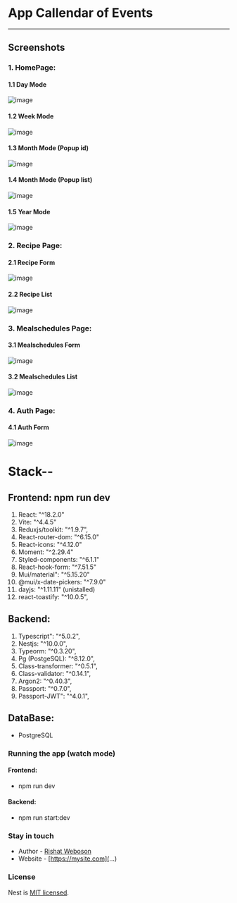 # App Callendar of Events

***
## Screenshots

### 1. HomePage:

#### 1.1 Day Mode
![image](https://github.com/user-attachments/assets/fbc1e2dd-e0a6-4420-8dc6-ceb3f1a176ac)

#### 1.2 Week Mode
![image](https://github.com/user-attachments/assets/df290fba-32d3-4cac-a2dc-12cfe074c26d)

#### 1.3 Month Mode (Popup id)
![image](https://github.com/user-attachments/assets/82ff3756-84a2-472c-9109-5c71ee1512a4)

#### 1.4 Month Mode (Popup list)
![image](https://github.com/user-attachments/assets/0a709857-97e8-44ed-9984-054fb315104f)

#### 1.5 Year Mode
![image](https://github.com/user-attachments/assets/583aec58-04d6-4de3-952c-68d3d4bf1ad7)

### 2. Recipe Page:

#### 2.1 Recipe Form
![image](https://github.com/user-attachments/assets/eaafe989-8719-4d20-9e92-5286c167bf18)

#### 2.2 Recipe List
![image](https://github.com/user-attachments/assets/71e8d1b5-fccd-48bb-b3b5-0f66f2a143f1)

### 3. Mealschedules Page:

#### 3.1 Mealschedules Form
![image](https://github.com/user-attachments/assets/04eaeba5-0e9a-4780-be43-a4b7d0c5d730)

#### 3.2 Mealschedules List
![image](https://github.com/user-attachments/assets/558bf5f9-63af-4613-a4f5-aa04678e9b94)

### 4. Auth Page:

#### 4.1 Auth Form
![image](https://github.com/user-attachments/assets/3ac606df-be0d-4c00-8be8-b9eda210b70e)



# Stack--
## Frontend: npm run dev
1. React: "^18.2.0"
2. Vite: "^4.4.5" 
3. Reduxjs/toolkit: "^1.9.7",
4. React-router-dom: "^6.15.0"
5. React-icons: "^4.12.0"
6. Moment: "^2.29.4"
7. Styled-components: "^6.1.1"
8. React-hook-form: "^7.51.5"
9. Mui/material": "^5.15.20"
10. @mui/x-date-pickers: "^7.9.0"
11. dayjs: "^1.11.11" (unistalled)
12. react-toastify: "^10.0.5",

## Backend: 
1. Typescript": "^5.0.2",
2. Nestjs: "^10.0.0",
3. Typeorm: "^0.3.20",
4. Pg (PostgeSQL): "^8.12.0",
5. Class-transformer: "^0.5.1",
6. Class-validator: "^0.14.1",
7. Argon2: "^0.40.3",
8. Passport: "^0.7.0",
9. Passport-JWT": "^4.0.1",

## DataBase:
- PostgreSQL



### Running the app (watch mode)
#### Frontend:
- npm run dev
#### Backend:
- npm run start:dev

### Stay in touch
- Author - [Rishat Weboson](...)
- Website - [https://mysite.com](...)

### License
Nest is [MIT licensed](LICENSE).